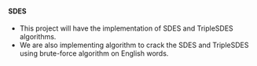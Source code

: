 #### SDES 

* This project will have the implementation of SDES and TripleSDES algorithms. 
* We are also implementing algorithm to crack the SDES and TripleSDES using brute-force algorithm on English words. 
    
